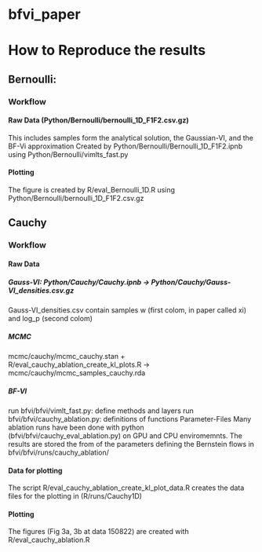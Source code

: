 # bfvi_paper

# How to Reproduce the results

## Bernoulli:
### Workflow
#### Raw Data (Python/Bernoulli/bernoulli_1D_F1F2.csv.gz)
This includes samples form the analytical solution, the Gaussian-VI, and the BF-Vi approximation
Created by Python/Bernoulli/Bernoulli_1D_F1F2.ipnb using Python/Bernoulli/vimlts_fast.py
#### Plotting
The figure is created by R/eval_Bernoulli_1D.R using Python/Bernoulli/bernoulli_1D_F1F2.csv.gz

## Cauchy
### Workflow
#### Raw Data
##### Gauss-VI: Python/Cauchy/Cauchy.ipnb → Python/Cauchy/Gauss-VI_densities.csv.gz
Gauss-VI_densities.csv contain samples w (first colom, in paper called xi) and log_p (second colom)

##### MCMC 
mcmc/cauchy/mcmc_cauchy.stan + R/eval_cauchy_ablation_create_kl_plots.R -> mcmc/cauchy/mcmc_samples_cauchy.rda 

##### BF-VI
run bfvi/bfvi/vimlt_fast.py: define methods and layers
run bfvi/bfvi/cauchy_ablation.py: definitions of functions
Parameter-Files 
Many ablation runs have been done with python (bfvi/bfvi/cauchy_eval_ablation.py) on GPU and CPU enviromemnts. The results are stored the from of the parameters defining the Bernstein flows in bfvi/bfvi/runs/cauchy_ablation/

#### Data for plotting
The script R/eval_cauchy_ablation_create_kl_plot_data.R creates the data files for the plotting in (R/runs/Cauchy1D)
#### Plotting
The figures (Fig 3a, 3b  at data 150822)  are created with  R/eval_cauchy_ablation.R
